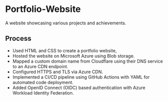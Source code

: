 # Portfolio-Website
A website showcasing various projects and achievements.

## Process
- Used HTML and CSS to create a portfolio website,
- Hosted the website on Microsoft Azure using Blob storage.
- Mapped a custom domain name from Cloudflare using their DNS service to an Azure CDN endpoint.
- Configured HTTPS and TLS via Azure CDN.
- Implemented a CI/CD pipeline using GitHub Actions with YAML for automated code deployment.
- Added OpenID Connect (OIDC) based authentication with Azure Workload Identity Federation.